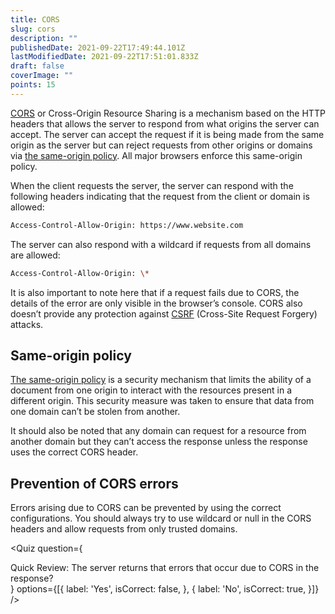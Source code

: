 ```yaml
---
title: CORS
slug: cors
description: ""
publishedDate: 2021-09-22T17:49:44.101Z
lastModifiedDate: 2021-09-22T17:51:01.833Z
draft: false
coverImage: ""
points: 15
---
```


[CORS](https://developer.mozilla.org/en-US/docs/Web/HTTP/CORS) or Cross-Origin Resource Sharing is a mechanism based on the HTTP headers that allows the server to respond from what origins the server can accept. The server can accept the request if it is being made from the same origin as the server but can reject requests from other origins or domains via [the same-origin policy](https://developer.mozilla.org/en-US/docs/Web/Security/Same-origin_policy). All major browsers enforce this same-origin policy.

When the client requests the server, the server can respond with the following headers indicating that the request from the client or domain is allowed:

```bash
Access-Control-Allow-Origin: https://www.website.com
```

The server can also respond with a wildcard if requests from all domains are allowed:

```bash
Access-Control-Allow-Origin: \*
```

It is also important to note here that if a request fails due to CORS, the details of the error are only visible in the browser’s console. CORS also doesn’t provide any protection against [CSRF](https://developer.mozilla.org/en-US/docs/Glossary/CSRF) (Cross-Site Request Forgery) attacks.

## Same-origin policy

[The same-origin policy](https://developer.mozilla.org/en-US/docs/Web/Security/Same-origin_policy) is a security mechanism that limits the ability of a document from one origin to interact with the resources present in a different origin. This security measure was taken to ensure that data from one domain can’t be stolen from another.

It should also be noted that any domain can request for a resource from another domain but they can’t access the response unless the response uses the correct CORS header.

## Prevention of CORS errors

Errors arising due to CORS can be prevented by using the correct configurations. You should always try to use wildcard or null in the CORS headers and allow requests from only trusted domains.

<Quiz
  question={
    <div><span tw="font-semibold">Quick Review:</span> The server returns that errors that occur due to CORS in the response?</div>
  }
  options={[{
    label: 'Yes',
    isCorrect: false,
  }, {
    label: 'No',
    isCorrect: true,
  }]}
/>
